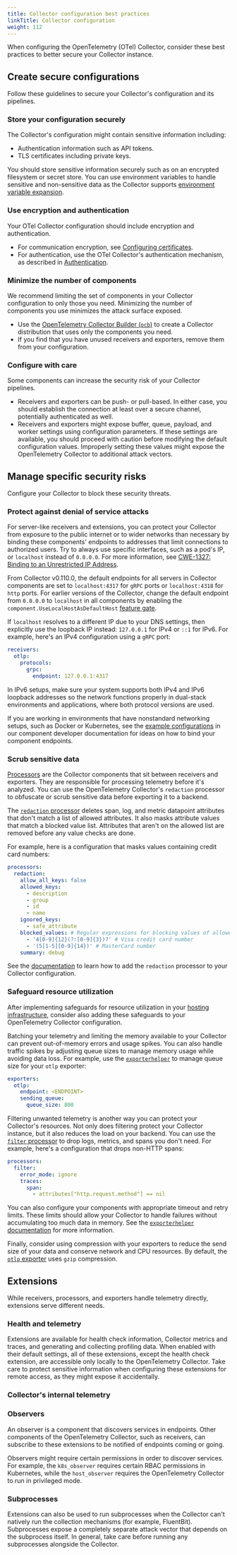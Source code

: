 ```yaml
---
title: Collector configuration best practices
linkTitle: Collector configuration
weight: 112
---
```


When configuring the OpenTelemetry (OTel) Collector, consider these best
practices to better secure your Collector instance.

## Create secure configurations

Follow these guidelines to secure your Collector's configuration and its
pipelines.

### Store your configuration securely

The Collector's configuration might contain sensitive information including:

- Authentication information such as API tokens.
- TLS certificates including private keys.

You should store sensitive information securely such as on an encrypted
filesystem or secret store. You can use environment variables to handle
sensitive and non-sensitive data as the Collector supports
[environment variable expansion](/docs/collector/configuration/#environment-variables).

### Use encryption and authentication

Your OTel Collector configuration should include encryption and authentication.

- For communication encryption, see
  [Configuring certificates](/docs/collector/configuration/#setting-up-certificates).
- For authentication, use the OTel Collector's authentication mechanism, as
  described in [Authentication](/docs/collector/configuration/#authentication).

### Minimize the number of components

We recommend limiting the set of components in your Collector configuration to
only those you need. Minimizing the number of components you use minimizes the
attack surface exposed.

- Use the
  [OpenTelemetry Collector Builder (`ocb`)](/docs/collector/custom-collector) to
  create a Collector distribution that uses only the components you need.
- If you find that you have unused receivers and exporters, remove them from
  your configuration.

### Configure with care

Some components can increase the security risk of your Collector pipelines.

- Receivers and exporters can be push- or pull-based. In either case, you should
  establish the connection at least over a secure channel, potentially
  authenticated as well.
- Receivers and exporters might expose buffer, queue, payload, and worker
  settings using configuration parameters. If these settings are available, you
  should proceed with caution before modifying the default configuration values.
  Improperly setting these values might expose the OpenTelemetry Collector to
  additional attack vectors.

## Manage specific security risks

Configure your Collector to block these security threats.

### Protect against denial of service attacks

For server-like receivers and extensions, you can protect your Collector from
exposure to the public internet or to wider networks than necessary by binding
these components' endpoints to addresses that limit connections to authorized
users. Try to always use specific interfaces, such as a pod's IP, or `localhost`
instead of `0.0.0.0`. For more information, see
[CWE-1327: Binding to an Unrestricted IP Address](https://cwe.mitre.org/data/definitions/1327.html).

From Collector v0.110.0, the default endpoints for all servers in Collector
components are set to `localhost:4317` for `gRPC` ports or `localhost:4318` for
`http` ports. For earlier versions of the Collector, change the default endpoint
from `0.0.0.0` to `localhost` in all components by enabling the
`component.UseLocalHostAsDefaultHost`
[feature gate](https://github.com/open-telemetry/opentelemetry-collector/tree/main/featuregate).

If `localhost` resolves to a different IP due to your DNS settings, then
explicitly use the loopback IP instead: `127.0.0.1` for IPv4 or `::1` for IPv6.
For example, here's an IPv4 configuration using a `gRPC` port:

```yaml
receivers:
  otlp:
    protocols:
      grpc:
        endpoint: 127.0.0.1:4317
```

In IPv6 setups, make sure your system supports both IPv4 and IPv6 loopback
addresses so the network functions properly in dual-stack environments and
applications, where both protocol versions are used.

If you are working in environments that have nonstandard networking setups, such
as Docker or Kubernetes, see the
[example configurations](https://github.com/open-telemetry/opentelemetry-collector/blob/main/docs/security-best-practices.md#safeguards-against-denial-of-service-attacks)
in our component developer documentation for ideas on how to bind your component
endpoints.

### Scrub sensitive data

[Processors](/docs/collector/configuration/#processors) are the Collector
components that sit between receivers and exporters. They are responsible for
processing telemetry before it's analyzed. You can use the OpenTelemetry
Collector's `redaction` processor to obfuscate or scrub sensitive data before
exporting it to a backend.

The
[`redaction` processor](https://github.com/open-telemetry/opentelemetry-collector-contrib/tree/main/processor/redactionprocessor)
deletes span, log, and metric datapoint attributes that don't match a list of
allowed attributes. It also masks attribute values that match a blocked value
list. Attributes that aren't on the allowed list are removed before any value
checks are done.

For example, here is a configuration that masks values containing credit card
numbers:

```yaml
processors:
  redaction:
    allow_all_keys: false
    allowed_keys:
      - description
      - group
      - id
      - name
    ignored_keys:
      - safe_attribute
    blocked_values: # Regular expressions for blocking values of allowed span attributes
      - '4[0-9]{12}(?:[0-9]{3})?' # Visa credit card number
      - '(5[1-5][0-9]{14})' # MasterCard number
    summary: debug
```

See the
[documentation](https://github.com/open-telemetry/opentelemetry-collector-contrib/tree/main/processor/redactionprocessor)
to learn how to add the `redaction` processor to your Collector configuration.

### Safeguard resource utilization

After implementing safeguards for resource utilization in your
[hosting infrastructure](/docs/security/hosting-best-practices/), consider also
adding these safeguards to your OpenTelemetry Collector configuration.

Batching your telemetry and limiting the memory available to your Collector can
prevent out-of-memory errors and usage spikes. You can also handle traffic
spikes by adjusting queue sizes to manage memory usage while avoiding data loss.
For example, use the
[`exporterhelper`](https://github.com/open-telemetry/opentelemetry-collector/blob/main/exporter/exporterhelper/README.md)
to manage queue size for your `otlp` exporter:

```yaml
exporters:
  otlp:
    endpoint: <ENDPOINT>
    sending_queue:
      queue_size: 800
```

Filtering unwanted telemetry is another way you can protect your Collector's
resources. Not only does filtering protect your Collector instance, but it also
reduces the load on your backend. You can use the
[`filter` processor](/docs/collector/transforming-telemetry/#basic-filtering) to
drop logs, metrics, and spans you don't need. For example, here's a
configuration that drops non-HTTP spans:

```yaml
processors:
  filter:
    error_mode: ignore
    traces:
      span:
        - attributes["http.request.method"] == nil
```

You can also configure your components with appropriate timeout and retry
limits. These limits should allow your Collector to handle failures without
accumulating too much data in memory. See the
[`exporterhelper` documentation](https://github.com/open-telemetry/opentelemetry-collector/blob/main/exporter/exporterhelper/README.md)
for more information.

Finally, consider using compression with your exporters to reduce the send size
of your data and conserve network and CPU resources. By default, the
[`otlp` exporter](https://github.com/open-telemetry/opentelemetry-collector/tree/main/exporter/otlpexporter)
uses `gzip` compression.

## Extensions

While receivers, processors, and exporters handle telemetry directly, extensions
serve different needs.

<!--- TODO: Extensions SHOULD NOT expose sensitive health or telemetry data. How? What can you do? -->

### Health and telemetry

Extensions are available for health check information, Collector metrics and
traces, and generating and collecting profiling data. When enabled with their
default settings, all of these extensions, except the health check extension,
are accessible only locally to the OpenTelemetry Collector. Take care to protect
sensitive information when configuring these extensions for remote access, as
they might expose it accidentally.

### Collector's internal telemetry

<!--- INSERT RECOMMENDATIONS HERE. For example:

1. Remove zPages.
1. Remove configuration endpoints.
-->

### Observers

An observer is a component that discovers services in endpoints. Other
components of the OpenTelemetry Collector, such as receivers, can subscribe to
these extensions to be notified of endpoints coming or going.

Observers might require certain permissions in order to discover services. For
example, the `k8s_observer` requires certain RBAC permissions in Kubernetes,
while the `host_observer` requires the OpenTelemetry Collector to run in
privileged mode.

<!--- But what about Juraci's comment here: https://github.com/open-telemetry/opentelemetry.io/pull/3652/files?diff=unified&w=0#r1417409370 --->

### Subprocesses

Extensions can also be used to run subprocesses when the Collector can't
natively run the collection mechanisms (for example, FluentBit). Subprocesses
expose a completely separate attack vector that depends on the subprocess
itself. In general, take care before running any subprocesses alongside the
Collector.
